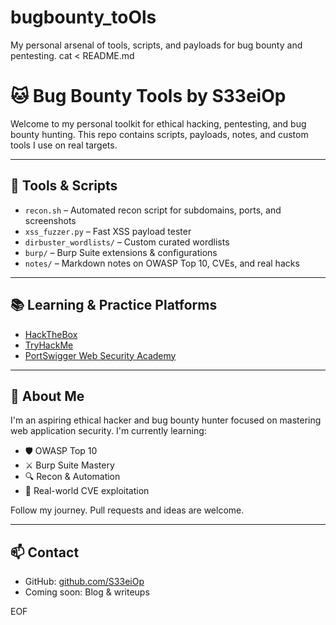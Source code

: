 # bugbounty_toOls
 My personal arsenal of tools, scripts, and payloads for bug bounty and pentesting.
cat <<EOF > README.md
# 🐱 Bug Bounty Tools by S33eiOp

Welcome to my personal toolkit for ethical hacking, pentesting, and bug bounty hunting. This repo contains scripts, payloads, notes, and custom tools I use on real targets.

---

## 🔧 Tools & Scripts

- `recon.sh` – Automated recon script for subdomains, ports, and screenshots
- `xss_fuzzer.py` – Fast XSS payload tester
- `dirbuster_wordlists/` – Custom curated wordlists
- `burp/` – Burp Suite extensions & configurations
- `notes/` – Markdown notes on OWASP Top 10, CVEs, and real hacks

---

## 📚 Learning & Practice Platforms

- [HackTheBox](https://www.hackthebox.com/)
- [TryHackMe](https://tryhackme.com/)
- [PortSwigger Web Security Academy](https://portswigger.net/web-security)

---

## 🧠 About Me

I'm an aspiring ethical hacker and bug bounty hunter focused on mastering web application security. I'm currently learning:

- 🛡️ OWASP Top 10
- ⚔️ Burp Suite Mastery
- 🔍 Recon & Automation
- 🚨 Real-world CVE exploitation

Follow my journey. Pull requests and ideas are welcome.

---

## 📫 Contact

- GitHub: [github.com/S33eiOp](https://github.com/S33eiOp)
- Coming soon: Blog & writeups

EOF
